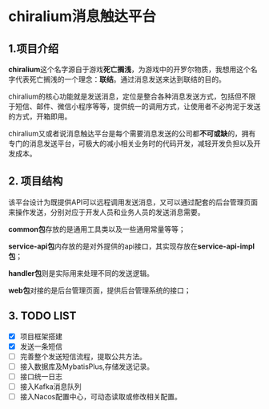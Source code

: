 # chiralium消息触达平台

## 1.项目介绍

**chiralium**这个名字源自于游戏**死亡搁浅**，为游戏中的开罗尔物质，我想用这个名字代表死亡搁浅的一个理念：**联结**。通过消息发送来达到联结的目的。

chiralium的核心功能就是发送消息，定位是整合各种消息发送方式，包括但不限于短信、邮件、微信小程序等等，提供统一的调用方式，让使用者不必拘泥于发送的方式，开箱即用。

chiralium又或者说消息触达平台是每个需要消息发送的公司都**不可或缺**的，拥有专门的消息发送平台，可极大的减小相关业务时的代码开发，减轻开发负担以及开发成本。

## 2. 项目结构
该平台设计为既提供API可以远程调用发送消息，又可以通过配套的后台管理页面来操作发送，分别对应于开发人员和业务人员的发送消息需要。

**common包**存放的是通用工具类以及一些通用常量等等；

**service-api包**内存放的是对外提供的api接口，其实现存放在**service-api-impl包**；

**handler包**则是实际用来处理不同的发送逻辑。

**web包**对接的是后台管理页面，提供后台管理系统的接口；

## 3. TODO LIST
 - [x] 项目框架搭建
 - [x] 发送一条短信
 - [ ] 完善整个发送短信流程，提取公共方法。
 - [ ] 接入数据库及MybatisPlus,存储发送记录。
 - [ ] 接口统一日志
 - [ ] 接入Kafka消息队列
 - [ ] 接入Nacos配置中心，可动态读取或修改相关配置。